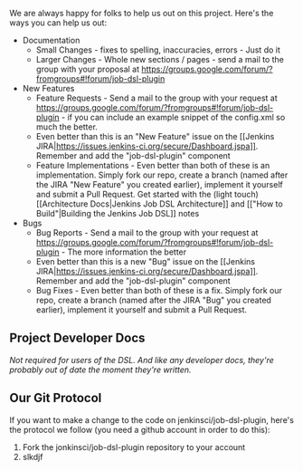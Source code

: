 We are always happy for folks to help us out on this project.  Here's the ways you can help us out:

* Documentation
    * Small Changes - fixes to spelling, inaccuracies, errors - Just do it
    * Larger Changes - Whole new sections / pages - send a mail to the group with your proposal at https://groups.google.com/forum/?fromgroups#!forum/job-dsl-plugin
* New Features
    * Feature Requests - Send a mail to the group with your request at https://groups.google.com/forum/?fromgroups#!forum/job-dsl-plugin - if you can include an example snippet of the config.xml so much the better. 
    * Even better than this is an "New Feature" issue on the [[Jenkins JIRA|https://issues.jenkins-ci.org/secure/Dashboard.jspa]]. Remember and add the "job-dsl-plugin" component
    * Feature Implementations - Even better than both of these is an implementation.  Simply fork our repo, create a branch (named after the JIRA "New Feature" you created earlier), implement it yourself and submit a Pull Request.  Get started with the (light touch) [[Architecture Docs|Jenkins Job DSL Architecture]] and  [["How to Build"|Building the Jenkins Job DSL]] notes
* Bugs
    * Bug Reports - Send a mail to the group with your request at https://groups.google.com/forum/?fromgroups#!forum/job-dsl-plugin - The more information the better
    * Even better than this is a new "Bug" issue on the [[Jenkins JIRA|https://issues.jenkins-ci.org/secure/Dashboard.jspa]]. Remember and add the "job-dsl-plugin" component
    * Bug Fixes - Even better than both of these is a fix.   Simply fork our repo, create a branch (named after the JIRA "Bug" you created earlier), implement it yourself and submit a Pull Request.

## Project Developer Docs
_Not required for users of the DSL. And like any developer docs, they're probably out of date the moment they're written._

## Our Git Protocol
If you want to make a change to the code on jenkinsci/job-dsl-plugin, here's the protocol we follow (you need a github account in order to do this):
1. Fork the jonkinsci/job-dsl-plugin repository to your account
1. slkdjf
